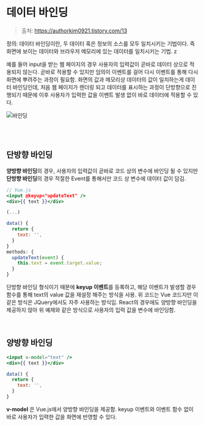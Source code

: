 # 데이터 바인딩

> 출처: https://authorkim0921.tistory.com/13

정의: 데이터 바인딩이란, 두 데이터 혹은 정보의 소스를 모두 일치시키는 기법이다. 즉 화면에 보이는 데이터와 브라우저 메모리에 있는 데이터를 일치시키는 기법. z

예를 들어 input을 받는 웹 페이지의 경우 사용자의 입력값이 곧바로 데이터 상으로 적용되지 않는다. 곧바로 적용할 수 있지만 임의이 이벤트를 걸어 다시 이벤트를 통해 다시 화면에 뿌려주는 과정이 필요함. 화면의 값과 메모리상 데이터의 값이 일치하는게 데이터 바인딩인데, 처음 웹 페이지가 렌더링 되고 데이터를 표시하는 과정이 단방향으로 진행되기 때문에 이후 사용자가 입력한 값을 이벤트 발생 없이 바로 데이터에 적용할 수 있다.

![바인딩](https://user-images.githubusercontent.com/59427983/116507306-fd9a4100-a8f9-11eb-87f6-2c1bc5a5de38.png)

<br/>

<br/>

## 단방향 바인딩

**양방향 바인딩**의 경우, 사용자의 입력값이 곧바로 코드 상의 변수에 바인딩 될 수 있지만 **단방향 바인딩**의 경우 적절한 Event를 통해서만 코드 상 변수에 데이터 값이 담김.

```jsx
// Vue.js
<input @keyup="updateText" />
<div>{{ text }}</div>

(...)

data() {
  return {
    text: '',
  }
}
methods: {
  updateText(event) {
    this.text = event.target.value;
  }
}
```

단방향 바인딩 형식이기 때문에 **keyup 이벤트**를 등록하고, 해당 이벤트가 발생할 경우 함수를 통해 text의 value 값을 재설정 해주는 방식을 사용. 위 코드는 Vue 코드지만 이 같은 방식은 JQuery에서도 자주 사용하는 방식임. React의 경우에도 양방향 바인딩을 제공하지 않아 위 예제와 같은 방식으로 사용자의 입력 값을 변수에 바인딩함.

<br>

## 양방향 바인딩

```jsx
<input v-model="text" />
<div>{{ text }}</div>

data() {
  return {
    text: '',
  }
}
```

**v-model** 은 Vue.js에서 양방향 바인딩을 제공함. keyup 이벤트와 이벤트 함수 없이 바로 사용자가 입력한 값을 화면에 반영할 수 있다.
